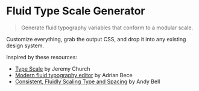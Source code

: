# Fluid Type Scale Generator

> Generate fluid typography variables that conform to a modular scale.

Customize everything, grab the output CSS, and drop it into any existing design system.

Inspired by these resources:

- [Type Scale](https://type-scale.com/) by Jeremy Church
- [Modern fluid typography editor](https://modern-fluid-typography.vercel.app/) by Adrian Bece
- [Consistent, Fluidly Scaling Type and Spacing](https://css-tricks.com/consistent-fluidly-scaling-type-and-spacing/) by Andy Bell
